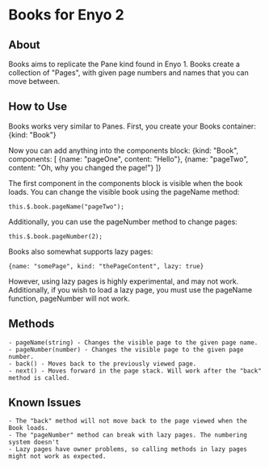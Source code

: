 Books for Enyo 2
================

About
-----

Books aims to replicate the Pane kind found in Enyo 1. Books create a collection of "Pages", with given page numbers and names that you can move between.

How to Use
----------

Books works very similar to Panes. First, you create your Books container:
	{kind: "Book"}

Now you can add anything into the components block:
	{kind: "Book", components: [
	    {name: "pageOne", content: "Hello"},
	    {name: "pageTwo", content: "Oh, why you changed the page!"}
	]}
	
The first component in the components block is visible when the book loads. You can change the visible book using the pageName method: 

	this.$.book.pageName("pageTwo");

Additionally, you can use the pageNumber method to change pages:
	
	this.$.book.pageNumber(2);

Books also somewhat supports lazy pages:

	{name: "somePage", kind: "thePageContent", lazy: true}

However, using lazy pages is highly experimental, and may not work. Additionally, if you wish to load a lazy page, you must use the pageName function, pageNumber will not work.


Methods
-------
	
	- pageName(string) - Changes the visible page to the given page name.
	- pageNumber(number) - Changes the visible page to the given page number. 
	- back() - Moves back to the previously viewed page.
	- next() - Moves forward in the page stack. Will work after the "back" method is called.

Known Issues
------------

	- The "back" method will not move back to the page viewed when the Book loads.
	- The "pageNumber" method can break with lazy pages. The numbering system doesn't
	- Lazy pages have owner problems, so calling methods in lazy pages might not work as expected.
